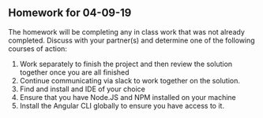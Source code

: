 ## Homework for 04-09-19

The homework will be completing any in class work that was not already completed. Discuss with your partner(s) and determine one of the following courses of action:
1. Work separately to finish the project and then review the solution together once you are all finished
2. Continue communicating via slack to work together on the solution.
3. Find and install and IDE of your choice
4. Ensure that you have Node.JS and NPM installed on your machine
5. Install the Angular CLI globally to ensure you have access to it.
